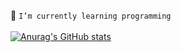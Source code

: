 🌱 ```I’m currently learning programming```
</br>
</br>
[![Anurag's GitHub stats](https://github-readme-stats.vercel.app/api?username=young-d&count_private=true&show_icons=true&custom_title=Github_State&bg_color=efebe9&title_color=ff8f00&icon_color=8bc34a&text_color=616161&border_color=efebe9)](https://github.com/anuraghazra/github-readme-stats)

<!--
**young-d/young-d** is a ✨ _special_ ✨ repository because its `README.md` (this file) appears on your GitHub profile.

Here are some ideas to get you started:

- 🔭 I’m currently working on ...
- 🌱 I’m currently learning ...
- 👯 I’m looking to collaborate on ...
- 🤔 I’m looking for help with ...
- 💬 Ask me about ...
- 📫 How to reach me: ...
- 😄 Pronouns: ...
- ⚡ Fun fact: ...
-->
